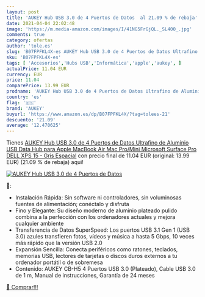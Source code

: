 ```yaml
---
layout: post
title: 'AUKEY Hub USB 3.0 de 4 Puertos de Datos  al 21.09 % de rebaja'
date: 2021-04-04 22:02:48
image: 'https://m.media-amazon.com/images/I/41NG5FrGjQL._SL400_.jpg'
comments: true
category: ofertas
author: 'tole.es'
slug: 'B07FPFKL4X-es AUKEY Hub USB 3.0 de 4 Puertos de Datos Ultrafino de...'
sku: 'B07FPFKL4X-es'
tags: [ 'Accesorios','Hubs USB','Informática','apple','aukey', ]
actualPrice: 11.04 EUR
currency: EUR
price: 11.04
comparePrice: 13.99 EUR
prodname: 'AUKEY Hub USB 3.0 de 4 Puertos de Datos Ultrafino de Aluminio USB Data Hub para Apple MacBook Air  Mac Pro/Mini  Microsoft Surface Pro  DELL XPS 15 - Gris Espacial'
country: 'es'
flag: '🇪🇸'
brand: 'AUKEY'
buyurl: 'https://www.amazon.es/dp/B07FPFKL4X/?tag=tolees-21'
descuento: '21.09'
average: '12.470625'
---
```


Tienes [AUKEY Hub USB 3.0 de 4 Puertos de Datos Ultrafino de Aluminio USB Data Hub para Apple MacBook Air  Mac Pro/Mini  Microsoft Surface Pro  DELL XPS 15 - Gris Espacial](https://www.amazon.es/dp/B07FPFKL4X/?tag=tolees-21) con precio final de  11.04 EUR (original: 13.99 EUR) (21.09 %  de rebaja) aqui!

[![AUKEY Hub USB 3.0 de 4 Puertos de Datos ](https://m.media-amazon.com/images/I/41NG5FrGjQL._SL400_.jpg)](https://www.amazon.es/dp/B07FPFKL4X/?tag=tolees-21)

🔎:

- Instalación Rápida: Sin software ni controladores, sin voluminosas fuentes de alimentación; conéctalo y disfruta
- Fino y Elegante: Su diseño moderno de aluminio plateado pulido combina a la perfección con los ordenadores actuales y mejora cualquier ambiente
- Transferencia de Datos SuperSpeed: Los puertos USB 3.1 Gen 1 (USB 3.0) azules transfieren fotos, vídeos y música a hasta 5 Gbps, 10 veces más rápido que la versión USB 2.0
- Expansión Sencilla: Conecta periféricos como ratones, teclados, memorias USB, lectores de tarjetas o discos duros externos a tu ordenador portátil o de sobremesa
- Contenido: AUKEY CB-H5 4 Puertos USB 3.0 (Plateado), Cable USB 3.0 de 1 m, Manual de instrucciones, Garantía de 24 meses

[🛒 Comprar!!!](https://www.amazon.es/dp/B07FPFKL4X/?tag=tolees-21)
